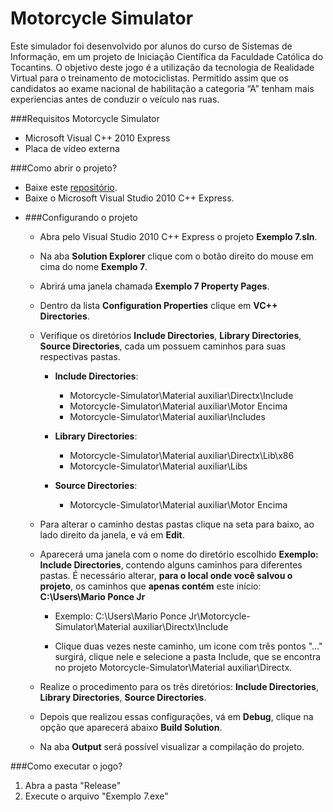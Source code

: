# Motorcycle Simulator
Este simulador foi desenvolvido por alunos do curso de Sistemas de Informação, em um projeto de Iniciação Científica da Faculdade Católica do Tocantins.  O objetivo deste jogo é a utilização da tecnologia de Realidade Virtual para o treinamento de motociclistas. Permitido assim que os candidatos ao exame nacional de habilitação a categoria “A” tenham mais experiencias antes de conduzir o veículo nas ruas. 

###Requisitos Motorcycle Simulator
* Microsoft Visual C++ 2010 Express
* Placa de vídeo externa

###Como abrir o projeto?
* Baixe este [repositório](https://github.com/mariojrponce/Motorcycle-Simulator.git).
* Baixe o Microsoft Visual Studio 2010 C++ Express.

- ###Configurando o projeto
	- Abra pelo Visual Studio 2010 C++ Express o projeto **Exemplo 7.sln**.
	
	- Na aba **Solution Explorer** clique com o botão direito do mouse em cima do nome **Exemplo 7**.
	
	- Abrirá uma janela chamada **Exemplo 7 Property Pages**.
	
	- Dentro da lista **Configuration Properties** clique em **VC++ Directories**.
	
	- Verifique os diretórios **Include Directories**, **Library Directories**, **Source Directories**, cada um possuem caminhos para suas respectivas pastas. 
	
		- **Include Directories**: 
			- Motorcycle-Simulator\Material auxiliar\Directx\Include
			- Motorcycle-Simulator\Material auxiliar\Motor Encima
			- Motorcycle-Simulator\Material auxiliar\Includes
			
		- **Library Directories**: 
			- Motorcycle-Simulator\Material auxiliar\Directx\Lib\x86
			- Motorcycle-Simulator\Material auxiliar\Libs
			
		- **Source Directories**:
			- Motorcycle-Simulator\Material auxiliar\Motor Encima
			
	- Para alterar o caminho destas pastas clique na seta para baixo, ao lado direito da janela, e vá em  **Edit**.
	
	- Aparecerá uma janela com o nome do diretório escolhido **Exemplo: Include Directories**, contendo alguns caminhos para diferentes pastas. É necessário alterar, **para o local onde você salvou o projeto**, os caminhos que **apenas contém** este início: **C:\Users\Mario Ponce Jr**
		- Exemplo: C:\Users\Mario Ponce Jr\Motorcycle-Simulator\Material auxiliar\Directx\Include
		
		- Clique duas vezes neste caminho, um icone com três pontos "..." surgirá, clique nele e selecione a pasta Include, que se encontra no projeto Motorcycle-Simulator\Material auxiliar\Directx.
		
	- Realize o procedimento para os três diretórios: **Include Directories**, **Library Directories**, **Source Directories**.
	- Depois que realizou essas configurações, vá em **Debug**, clique na opção que aparecerá abaixo **Build Solution**.
	
	- Na aba **Output** será possível visualizar a compilação do projeto.
	

###Como executar o jogo?
1. Abra a pasta "Release"
1. Execute o arquivo "Exemplo 7.exe"
